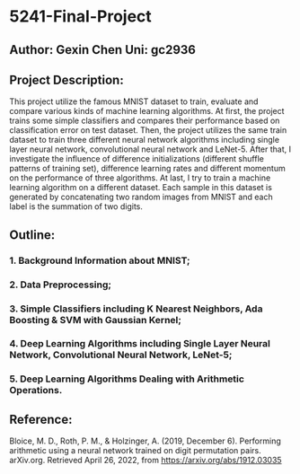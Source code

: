 # 5241-Final-Project
 
## Author: Gexin Chen  Uni: gc2936

## Project Description: 
This project utilize the famous MNIST dataset to train, evaluate and compare various kinds of machine learning algorithms. 
At first, the project trains some simple classifiers and compares their performance based on classification error on test dataset.
Then, the project utilizes the same train dataset to train three different neural network algorithms including single layer neural network, convolutional neural network and LeNet-5. After that, I investigate the influence of difference initializations (different shuffle patterns of training set), difference learning rates and different momentum on the performance of three algorithms.
At last, I try to train a machine learning algorithm on a different dataset. Each sample in this dataset is generated by concatenating two random images from MNIST and each label is the summation of two digits.

## Outline:
### 1. Background Information about MNIST;
### 2. Data Preprocessing;
### 3. Simple Classifiers including K Nearest Neighbors, Ada Boosting & SVM with Gaussian Kernel;
### 4. Deep Learning Algorithms including Single Layer Neural Network, Convolutional Neural Network, LeNet-5;
### 5. Deep Learning Algorithms Dealing with Arithmetic Operations.

## Reference: 
Bloice, M. D., Roth, P. M., &amp; Holzinger, A. (2019, December 6). Performing arithmetic using a neural network trained on digit permutation pairs. arXiv.org. Retrieved April 26, 2022, from https://arxiv.org/abs/1912.03035 
